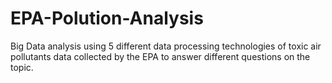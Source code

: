 # EPA-Polution-Analysis
Big Data analysis using 5 different data processing technologies of toxic air pollutants data collected by the EPA to answer different questions on the topic.
